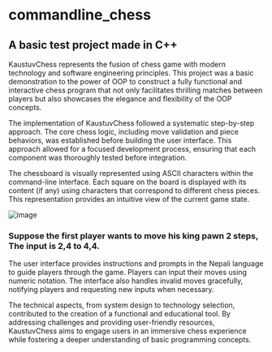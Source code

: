 # commandline_chess
## A basic test project made in C++

KaustuvChess represents the fusion of chess game with modern technology and software engineering principles. This project was a basic demonstration to the power of OOP to construct a fully functional and interactive chess program that not only facilitates thrilling matches between players but also showcases the elegance and flexibility of the OOP concepts.

The implementation of KaustuvChess followed a systematic step-by-step approach. The core chess logic, including move validation and piece behaviors, was established before building the user interface. This approach allowed for a focused development process, ensuring that each component was thoroughly tested before integration.

The chessboard is visually represented using ASCII characters within the command-line interface. Each square on the board is displayed with its content (if any) using characters that correspond to different chess pieces. This representation provides an intuitive view of the current game state.

![image](https://github.com/KaustuvBhattarai/commandline_chess/assets/84970024/78c06989-17ae-4164-883b-140655314dd3)

### Suppose the first player wants to move his king pawn 2 steps, The input is 2,4 to 4,4. 

The user interface provides instructions and prompts in the Nepali language to guide players through the game. Players can input their moves using numeric notation. The interface also handles invalid moves gracefully, notifying players and requesting new inputs when necessary. 

The technical aspects, from system design to technology selection, contributed to the creation of a functional and educational tool. By addressing challenges and providing user-friendly resources, KaustuvChess aims to engage users in an immersive chess experience while fostering a deeper understanding of basic programming concepts.
